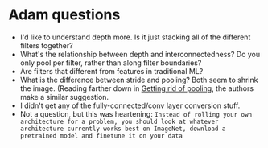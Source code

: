 
# Adam questions
* I'd like to understand depth more. Is it just stacking all of the different filters together?
* What's the relationship between depth and interconnectedness? Do you only pool per filter, rather than along filter boundaries?
* Are filters that different from features in traditional ML?
* What is the difference between stride and pooling? Both seem to shrink the image. (Reading farther down in [Getting rid of pooling](http://cs231n.github.io/convolutional-networks/), the authors make a similar suggestion.
* I didn't get any of the fully-connected/conv layer conversion stuff.
* Not a question, but this was heartening: `Instead of rolling your own architecture for a problem, you should look at whatever architecture currently works best on ImageNet, download a pretrained model and finetune it on your data`
